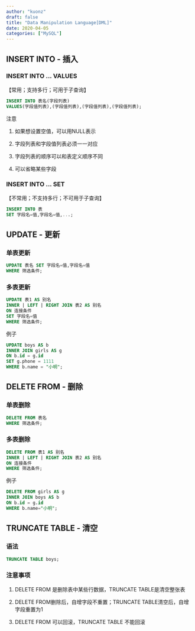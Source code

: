 ```yaml
---
author: "kuonz"
draft: false
title: "Data Manipulation Language[DML]"
date: 2020-04-05
categories: ["MySQL"]
---
```

  
## INSERT INTO - 插入

### INSERT INTO ... VALUES

【常用；支持多行；可用于子查询】

```sql
INSERT INTO 表名(字段列表)
VALUES(字段值列表),(字段值列表),(字段值列表),(字段值列表);
```

注意

1. 如果想设置空值，可以用NULL表示

2. 字段列表和字段值列表必须一一对应

3. 字段列表的顺序可以和表定义顺序不同

4. 可以省略某些字段

### INSERT INTO ... SET

【不常用；不支持多行；不可用于子查询】

  ```sql
INSERT INTO 表
SET 字段名=值,字段名=值,...;
  ```

  

## UPDATE - 更新

### 单表更新

```sql
UPDATE 表名 SET 字段名=值,字段名=值
WHERE 筛选条件;
```

### 多表更新

```sql
UPDATE 表1 AS 别名
INNER | LEFT | RIGHT JOIN 表2 AS 别名
ON 连接条件
SET 字段名=值
WHERE 筛选条件;
```

例子

```sql
UPDATE boys AS b
INNER JOIN girls AS g
ON b.id = g.id
SET g.phone = 1111
WHERE b.name = "小明";
```



## DELETE FROM - 删除

### 单表删除

```sql
DELETE FROM 表名
WHERE 筛选条件;
```

### 多表删除

```sql
DELETE FROM 表1 AS 别名
INNER | LEFT | RIGHT JOIN 表2 AS 别名
ON 连接条件
WHERE 筛选条件;
```

例子

```sql
DELETE FROM girls AS g
INNER JOIN boys AS b
ON b.id = g.id
WHERE b.name="小明";
```



## TRUNCATE TABLE - 清空

### 语法

```sql
TRUNCATE TABLE boys;
```

### 注意事项

1. DELETE FROM 是删除表中某些行数据，TRUNCATE TABLE是清空整张表

2. DELETE FROM删除后，自增字段不重置；TRUNCATE TABLE清空后，自增字段重置为1

3. DELETE FROM 可以回滚，TRUNCATE TABLE 不能回滚

